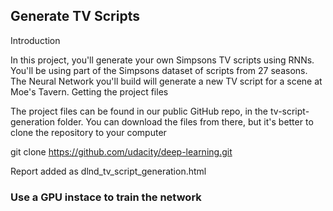 ## Generate TV Scripts
Introduction

In this project, you'll generate your own Simpsons TV scripts using RNNs. You'll be using part of the Simpsons dataset of scripts from 27 seasons. The Neural Network you'll build will generate a new TV script for a scene at Moe's Tavern.
Getting the project files

The project files can be found in our public GitHub repo, in the tv-script-generation folder. You can download the files from there, but it's better to clone the repository to your computer

git clone https://github.com/udacity/deep-learning.git

Report added as dlnd_tv_script_generation.html

### Use a GPU instace to train the network
